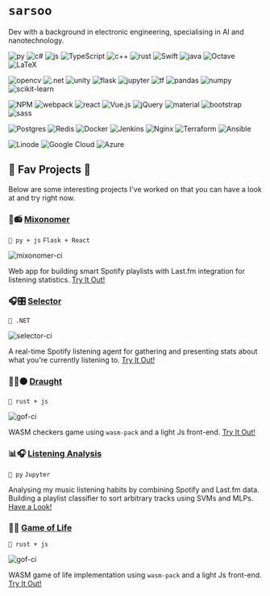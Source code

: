 # `sarsoo`

Dev with a background in electronic engineering, specialising in AI and nanotechnology.

![py](https://img.shields.io/badge/python-%2314354C.svg?style=for-the-badge&logo=python&logoColor=white)
![c#](https://img.shields.io/badge/c%23-%23239120.svg?style=for-the-badge&logo=c-sharp&logoColor=white)
![js](https://img.shields.io/badge/javascript-%23323330.svg?style=for-the-badge&logo=javascript&logoColor=%23F7DF1E)
![TypeScript](https://img.shields.io/badge/typescript-%23007ACC.svg?style=for-the-badge&logo=typescript&logoColor=white)
![c++](https://img.shields.io/badge/c++-%2300599C.svg?style=for-the-badge&logo=c%2B%2B&logoColor=white)
![rust](https://img.shields.io/badge/rust-%23000000.svg?style=for-the-badge&logo=rust&logoColor=white)
![Swift](https://img.shields.io/badge/swift-F54A2A?style=for-the-badge&logo=swift&logoColor=white)
![java](https://img.shields.io/badge/java-%23ED8B00.svg?style=for-the-badge&logo=java&logoColor=white)
![Octave](https://img.shields.io/badge/OCTAVE-darkblue?style=for-the-badge&logo=octave&logoColor=fcd683)
![LaTeX](https://img.shields.io/badge/latex-%23008080.svg?style=for-the-badge&logo=latex&logoColor=white)

![opencv](https://img.shields.io/badge/opencv-%23white.svg?style=for-the-badge&logo=opencv&logoColor=white)
![.net](https://img.shields.io/badge/.NET-5C2D91?style=for-the-badge&logo=.net&logoColor=white)
![unity](https://img.shields.io/badge/unity-%23000000.svg?style=for-the-badge&logo=unity&logoColor=white)
![flask](https://img.shields.io/badge/flask-%23000.svg?style=for-the-badge&logo=flask&logoColor=white)
![jupyter](https://img.shields.io/badge/Jupyter-%23F37626.svg?style=for-the-badge&logo=Jupyter&logoColor=white)
![tf](https://img.shields.io/badge/TensorFlow-%23FF6F00.svg?style=for-the-badge&logo=TensorFlow&logoColor=white)
![pandas](https://img.shields.io/badge/pandas-%23150458.svg?style=for-the-badge&logo=pandas&logoColor=white)
![numpy](https://img.shields.io/badge/numpy-%23013243.svg?style=for-the-badge&logo=numpy&logoColor=white)
![scikit-learn](https://img.shields.io/badge/scikit--learn-%23F7931E.svg?style=for-the-badge&logo=scikit-learn&logoColor=white)

![NPM](https://img.shields.io/badge/NPM-%23000000.svg?style=for-the-badge&logo=npm&logoColor=white)
![webpack](https://img.shields.io/badge/webpack-%238DD6F9.svg?style=for-the-badge&logo=webpack&logoColor=black)
![react](https://img.shields.io/badge/react-%2320232a.svg?style=for-the-badge&logo=react&logoColor=%2361DAFB)
![Vue.js](https://img.shields.io/badge/vuejs-%2335495e.svg?style=for-the-badge&logo=vuedotjs&logoColor=%234FC08D)
![jQuery](https://img.shields.io/badge/jquery-%230769AD.svg?style=for-the-badge&logo=jquery&logoColor=white)
![material](https://img.shields.io/badge/materialui-%230081CB.svg?style=for-the-badge&logo=material-ui&logoColor=white)
![bootstrap](https://img.shields.io/badge/bootstrap-%23563D7C.svg?style=for-the-badge&logo=bootstrap&logoColor=white)
![sass](https://img.shields.io/badge/SASS-hotpink.svg?style=for-the-badge&logo=SASS&logoColor=white)

![Postgres](https://img.shields.io/badge/postgres-%23316192.svg?style=for-the-badge&logo=postgresql&logoColor=white)
![Redis](https://img.shields.io/badge/redis-%23DD0031.svg?style=for-the-badge&logo=redis&logoColor=white)
![Docker](https://img.shields.io/badge/docker-%230db7ed.svg?style=for-the-badge&logo=docker&logoColor=white)
![Jenkins](https://img.shields.io/badge/jenkins-%232C5263.svg?style=for-the-badge&logo=jenkins&logoColor=white)
![Nginx](https://img.shields.io/badge/nginx-%23009639.svg?style=for-the-badge&logo=nginx&logoColor=white)
![Terraform](https://img.shields.io/badge/terraform-%235835CC.svg?style=for-the-badge&logo=terraform&logoColor=white)
![Ansible](https://img.shields.io/badge/ansible-%231A1918.svg?style=for-the-badge&logo=ansible&logoColor=white)

![Linode](https://img.shields.io/badge/linode-00A95C?style=for-the-badge&logo=linode&logoColor=white)
![Google Cloud](https://img.shields.io/badge/GoogleCloud-%234285F4.svg?style=for-the-badge&logo=google-cloud&logoColor=white)
![Azure](https://img.shields.io/badge/azure-%230072C6.svg?style=for-the-badge&logo=microsoftazure&logoColor=white)

## 💙 Fav Projects 💙

Below are some interesting projects I've worked on that you can have a look at and try right now.

### 🎷📻 [Mixonomer](https://github.com/sarsoo/Mixonomer)
`🐍 py + js`
`Flask + React`

![mixonomer-ci](https://github.com/sarsoo/Mixonomer/actions/workflows/ci.yml/badge.svg)

Web app for building smart Spotify playlists with Last.fm integration for listening statistics.
[Try It Out!](https://mixonomer.sarsoo.xyz/)

### 🎧🎛 [Selector](https://github.com/Sarsoo/Selector)
`🤖 .NET`

![selector-ci](https://github.com/sarsoo/Selector/actions/workflows/ci.yml/badge.svg)

A real-time Spotify listening agent for gathering and presenting stats about what you're currently listening to.
[Try It Out!](https://selector.sarsoo.xyz/)

### 🔴👾⚫ [Draught](https://github.com/sarsoo/draught)
`🦀 rust + js`

![gof-ci](https://github.com/sarsoo/draught/actions/workflows/test.yml/badge.svg)

WASM checkers game using `wasm-pack` and a light Js front-end. 
[Try It Out!](https://sarsoo.github.io/draught/)

### 📊🎧 [Listening Analysis](https://github.com/Sarsoo/listening-analysis)
`🐍 py`
`Jupyter`

Analysing my music listening habits by combining Spotify and Last.fm data. Building a playlist classifier to sort arbitrary tracks using SVMs and MLPs. 
[Have a Look!](https://github.com/Sarsoo/listening-analysis/blob/master/playlist-nn.ipynb)

### 🎲🐞 [Game of Life](https://github.com/sarsoo/game-of-life)
`🦀 rust + js`

![gof-ci](https://github.com/sarsoo/game-of-life/actions/workflows/test.yml/badge.svg)

WASM game of life implementation using `wasm-pack` and a light Js front-end. 
[Try It Out!](https://sarsoo.github.io/game-of-life/)

<!--
**Sarsoo/sarsoo** is a ✨ _special_ ✨ repository because its `README.md` (this file) appears on your GitHub profile.

Here are some ideas to get you started:

- 🔭 I’m currently working on ...
- 🌱 I’m currently learning ...
- 👯 I’m looking to collaborate on ...
- 🤔 I’m looking for help with ...
- 💬 Ask me about ...
- 📫 How to reach me: ...
- 😄 Pronouns: ...
- ⚡ Fun fact: ...
-->
